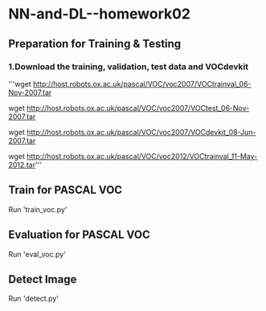 # NN-and-DL--homework02
## Preparation for Training & Testing
### 1.Download the training, validation, test data and VOCdevkit
'''wget http://host.robots.ox.ac.uk/pascal/VOC/voc2007/VOCtrainval_06-Nov-2007.tar

wget http://host.robots.ox.ac.uk/pascal/VOC/voc2007/VOCtest_06-Nov-2007.tar

wget http://host.robots.ox.ac.uk/pascal/VOC/voc2007/VOCdevkit_08-Jun-2007.tar

wget http://host.robots.ox.ac.uk/pascal/VOC/voc2012/VOCtrainval_11-May-2012.tar'''
## Train for PASCAL VOC
Run 'train_voc.py'
## Evaluation for PASCAL VOC
Run 'eval_voc.py'
## Detect Image
Run 'detect.py'
